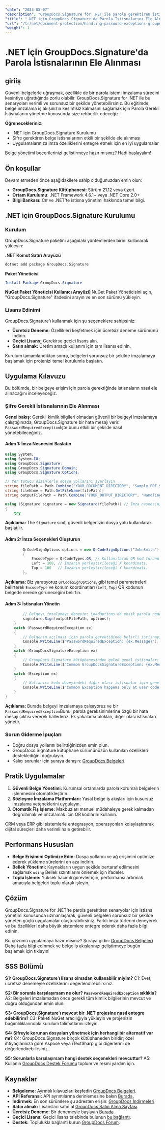 ```yaml
---
"date": "2025-05-07"
"description": "GroupDocs.Signature for .NET ile parola gerektiren istisnaları nasıl yöneteceğinizi öğrenin. Sorunsuz belge imzalamada ustalaşın ve uygulamanızın belge koruma yeteneklerini geliştirin."
"title": ".NET için GroupDocs.Signature'da Parola İstisnalarını Ele Alma Kapsamlı Bir Kılavuz"
"url": "/tr/net/document-protection/handling-password-exceptions-groupdocs-signature-net/"
"weight": 1
---
```


# .NET için GroupDocs.Signature'da Parola İstisnalarının Ele Alınması

## giriiş

Güvenli belgelerle uğraşmak, özellikle de bir parola istemi imzalama sürecini kesintiye uğrattığında zorlu olabilir. GroupDocs.Signature for .NET ile bu senaryoları verimli ve sorunsuz bir şekilde yönetebilirsiniz. Bu eğitimde, belge imzalama iş akışınızın kesintisiz kalmasını sağlamak için Parola Gerekli İstisnalarını yönetme konusunda size rehberlik edeceğiz.

**Öğrenecekleriniz:**
- .NET için GroupDocs.Signature Kurulumu
- Şifre gerektiren belge istisnalarının etkili bir şekilde ele alınması
- Uygulamalarınıza imza özelliklerini entegre etmek için en iyi uygulamalar

Belge yönetimi becerilerinizi geliştirmeye hazır mısınız? Hadi başlayalım!

## Ön koşullar

Devam etmeden önce aşağıdakilere sahip olduğunuzdan emin olun:
- **GroupDocs.Signature Kütüphanesi:** Sürüm 21.12 veya üzeri.
- **Ortam Kurulumu:** .NET Framework 4.6.1+ veya .NET Core 2.0+
- **Bilgi Bankası:** C# ve .NET'te istisna yönetimi hakkında temel bilgi.

## .NET için GroupDocs.Signature Kurulumu

### Kurulum

GroupDocs.Signature paketini aşağıdaki yöntemlerden birini kullanarak yükleyin:

**.NET Komut Satırı Arayüzü**
```bash
dotnet add package GroupDocs.Signature
```

**Paket Yöneticisi**
```powershell
Install-Package GroupDocs.Signature
```

**NuGet Paket Yöneticisi Kullanıcı Arayüzü**
NuGet Paket Yöneticisini açın, "GroupDocs.Signature" ifadesini arayın ve en son sürümü yükleyin.

### Lisans Edinimi
GroupDocs.Signature'ı kullanmak için şu seçeneklere sahipsiniz:
- **Ücretsiz Deneme:** Özellikleri keşfetmek için ücretsiz deneme sürümünü indirin.
- **Geçici Lisans:** Gerekirse geçici lisans alın.
- **Satın almak:** Üretim amaçlı kullanım için tam lisansı edinin.

Kurulum tamamlandıktan sonra, belgeleri sorunsuz bir şekilde imzalamaya başlamak için projenizi temel kurulumla başlatın.

## Uygulama Kılavuzu

Bu bölümde, bir belgeye erişim için parola gerektiğinde istisnaların nasıl ele alınacağını inceleyeceğiz.

### Şifre Gerekli İstisnalarının Ele Alınması

**Genel bakış:**
Gerekli kimlik bilgileri olmadan güvenli bir belgeyi imzalamaya çalıştığınızda, GroupDocs.Signature bir hata mesajı verir. `PasswordRequiredException`İşte bunu etkili bir şekilde nasıl yönetebileceğiniz.

#### Adım 1: İmza Nesnesini Başlatın
```csharp
using System;
using System.IO;
using GroupDocs.Signature;
using GroupDocs.Signature.Domain;
using GroupDocs.Signature.Options;

// Yer tutucu dizinlerle dosya yollarını ayarlayın
string filePath = Path.Combine("YOUR_DOCUMENT_DIRECTORY", "Sample_PDF_Signed_PWD.pdf");
string fileName = Path.GetFileName(filePath);
string outputFilePath = Path.Combine("YOUR_OUTPUT_DIRECTORY", "HandlingExceptions", fileName);

using (Signature signature = new Signature(filePath)) // İmza nesnesini belge yoluyla başlatın.
{
    try
```
**Açıklama:** The `Signature` sınıf, güvenli belgenizin dosya yolu kullanılarak başlatılır.

#### Adım 2: İmza Seçenekleri Oluşturun
```csharp
        QrCodeSignOptions options = new QrCodeSignOptions("JohnSmith")
        {
            EncodeType = QrCodeTypes.QR, // Kullanılacak QR kod türünü belirtin.
            Left = 100, // İmzanın yerleştirileceği X koordinatı.
            Top = 100   // İmzanın yerleştirileceği Y koordinatı.
        };
```
**Açıklama:** Biz yaratıyoruz `QrCodeSignOptions`, gibi temel parametreleri belirterek `EncodeType` ve konum koordinatları (`Left`, `Top`) QR kodunun belgede nerede görüneceğini belirtin.

#### Adım 3: İstisnaları Yönetin
```csharp
        // Belgeyi imzalamayı deneyin; LoadOptions'da eksik parola nedeniyle PasswordRequiredException bekleyin.
        signature.Sign(outputFilePath, options);
    }
    catch (PasswordRequiredException ex)
    {
        // Belgenin açılması için parola gerektiğinde belirli istisnayı işleyin.
        Console.WriteLine($"PasswordRequiredException: {ex.Message}");
    }
    catch (GroupDocsSignatureException ex)
    {
        // GroupDocs.Signature kütüphanesinden gelen genel istisnaları işleyin.
        Console.WriteLine($"Common GroupDocsSignatureException: {ex.Message}");
    }
    catch (Exception ex)
    {
        // Kullanıcı kodu düzeyindeki diğer olası istisnalar için genel bir kural.
        Console.WriteLine($"Common Exception happens only at user code level: {ex.Message}");
    }
}
```
**Açıklama:** Burada belgeyi imzalamaya çalışıyoruz ve bir `PasswordRequiredException`Bunu, parola gereksinimlerine özgü bir hata mesajı çıktısı vererek hallederiz. Ek yakalama blokları, diğer olası istisnaları yönetir.

### Sorun Giderme İpuçları
- Doğru dosya yollarını belirttiğinizden emin olun.
- GroupDocs.Signature kütüphane sürümünüzün kullanılan özellikleri desteklediğini doğrulayın.
- Kalıcı sorunlar için şuraya danışın: [GroupDocs Belgeleri](https://docs.groupdocs.com/signature/net/).

## Pratik Uygulamalar

1. **Güvenli Belge Yönetimi:** Kurumsal ortamlarda parola korumalı belgelerin işlenmesini otomatikleştirin.
2. **Sözleşme İmzalama Platformları:** Yasal belge iş akışları için kusursuz imzalama yeteneklerini uygulayın.
3. **Otomatik Fiş İşleme:** Makbuzları manuel müdahaleye gerek kalmadan doğrulamak ve imzalamak için QR kodlarını kullanın.

CRM veya ERP gibi sistemlerle entegrasyon, operasyonları kolaylaştırarak dijital süreçleri daha verimli hale getirebilir.

## Performans Hususları
- **Belge Erişimini Optimize Edin:** Dosya yollarını ve ağ erişimini optimize ederek yükleme sürelerini en aza indirin.
- **Bellek Yönetimi:** Kaynakların uygun şekilde bertaraf edilmesini sağlamak `using` Bellek sızıntılarını önlemek için ifadeler.
- **Toplu İşleme:** Yüksek hacimli görevler için, performansı artırmak amacıyla belgeleri toplu olarak işleyin.

## Çözüm

GroupDocs.Signature for .NET'te parola gerektiren senaryolar için istisna yönetimi konusunda uzmanlaşarak, güvenli belgeleri sorunsuz bir şekilde yöneten güçlü uygulamalar oluşturabilirsiniz. Farklı imza türlerini deneyerek ve bu özellikleri daha büyük sistemlere entegre ederek daha fazla bilgi edinin.

Bu çözümü uygulamaya hazır mısınız? Şuraya gidin: [GroupDocs Belgeleri](https://docs.groupdocs.com/signature/net/) Daha fazla bilgi edinmek ve belge iş akışlarınızı geliştirmeye bugün başlamak için tıklayın!

## SSS Bölümü

**S1: GroupDocs.Signature'ı lisans olmadan kullanabilir miyim?**
C1: Evet, ücretsiz denemeyle özelliklerini değerlendirebilirsiniz.

**S2: Bir sorunla karşılaşırsam ne olur? `PasswordRequiredException` sıklıkla?**
A2: Belgeleri imzalamadan önce gerekli tüm kimlik bilgilerinin mevcut ve doğru olduğundan emin olun.

**S3: GroupDocs.Signature'ı mevcut bir .NET projesine nasıl entegre edebilirim?**
C3: Paketi NuGet aracılığıyla yükleyin ve projenizin bağımlılıklarındaki kurulum talimatlarını izleyin.

**S4: Şifreyle korunan dosyaları yönetmek için herhangi bir alternatif var mı?**
C4: GroupDocs.Signature birçok kütüphaneden biridir; özel ihtiyaçlarınıza göre Aspose veya iTextSharp gibi diğerlerini de değerlendirebilirsiniz.

**S5: Sorunlarla karşılaşırsam hangi destek seçenekleri mevcuttur?**
A5: Kullanın [GroupDocs Destek Forumu](https://forum.groupdocs.com/c/signature/) toplum ve resmi yardım için.

## Kaynaklar
- **Belgeleme:** Ayrıntılı kılavuzları keşfedin [GroupDocs Belgeleri](https://docs.groupdocs.com/signature/net/).
- **API Referansı:** API ayrıntılarına derinlemesine bakın [Burada](https://reference.groupdocs.com/signature/net/).
- **İndirmek:** En son sürümlere şu adresten erişin: [GroupDocs İndirmeleri](https://releases.groupdocs.com/signature/net/).
- **Satın almak:** Lisansları satın al [GroupDocs Satın Alma Sayfası](https://purchase.groupdocs.com/buy).
- **Ücretsiz Deneme:** Bir denemeyle başlayın [Burada](https://releases.groupdocs.com/signature/net/).
- **Geçici Lisans:** Geçici lisans talebinde bulunun [bu bağlantı](https://purchase.groupdocs.com/temporary-license/).
- **Destek:** Toplulukla bağlantı kurun [GroupDocs Forum](https://forum.groupdocs.com/c/signature/).